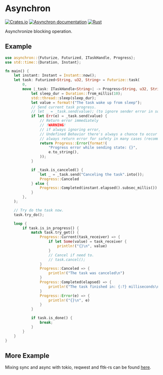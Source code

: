 # Asynchron

[![Crates.io](https://img.shields.io/crates/v/asynchron.svg)](https://crates.io/crates/asynchron)
[![Asynchron documentation](https://docs.rs/asynchron/badge.svg)](https://docs.rs/asynchron)
[![Rust](https://github.com/Ar37-rs/asynchron/actions/workflows/rust.yml/badge.svg)](https://github.com/Ar37-rs/asynchron/actions/workflows/rust.yml)

Asynchronize blocking operation.

## Example

```rust
use asynchron::{Futurize, Futurized, ITaskHandle, Progress};
use std::time::{Duration, Instant};

fn main() {
    let instant: Instant = Instant::now();
    let task: Futurized<String, u32, String> = Futurize::task(
        0,
        move |_task: ITaskHandle<String>| -> Progress<String, u32, String> {
            let sleep_dur = Duration::from_millis(10);
            std::thread::sleep(sleep_dur);
            let value = format!("The task wake up from sleep");
            // Send current task progress.
            // let _ = _task.send(value); (to ignore sender error in some specific cases if needed).
            if let Err(e) = _task.send(value) {
                // Return error immediately
                // !WARNING!
                // if always ignoring error,
                // Undefined Behavior there's always a chance to occur and hard to debug,
                // always return error for safety in many cases (recommended), rather than unwrapping.
                return Progress::Error(format!(
                    "Progress error while sending state: {}",
                    e.to_string(),
                ));
            }

            if _task.is_canceled() {
                let _ = _task.send("Canceling the task".into());
                Progress::Canceled
            } else {
                Progress::Completed(instant.elapsed().subsec_millis())
            }
        },
    );

    // Try do the task now.
    task.try_do();

    loop {
        if task.is_in_progress() {
            match task.try_get() {
                Progress::Current(task_receiver) => {
                    if let Some(value) = task_receiver {
                        println!("{}\n", value)
                    }
                    // Cancel if need to.
                    // task.cancel();
                }
                Progress::Canceled => {
                    println!("The task was canceled\n")
                }
                Progress::Completed(elapsed) => {
                    println!("The task finished in: {:?} milliseconds\n", elapsed)
                }
                Progress::Error(e) => {
                    println!("{}\n", e)
                }
            }

            if task.is_done() {
                break;
            }
        }
    }
}
```

## More Example

Mixing sync and async with tokio, reqwest and fltk-rs can be found [here](https://github.com/Ar37-rs/asynchron/tree/main/example).
